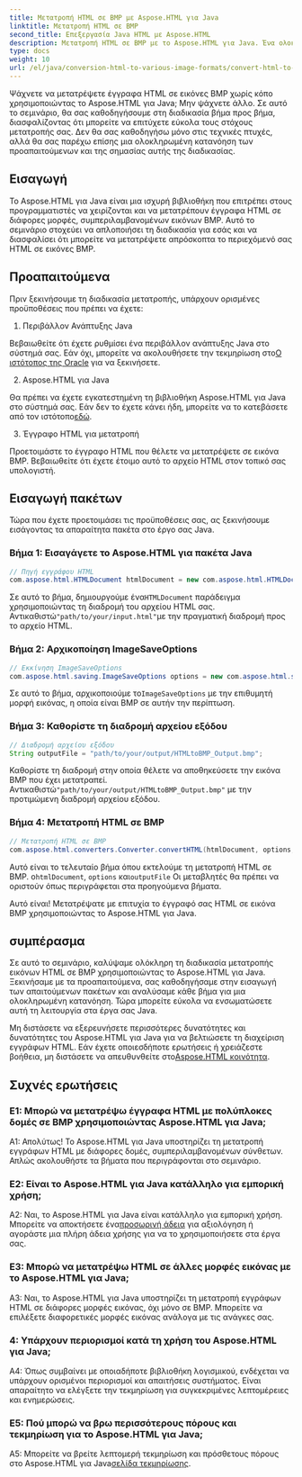 ```yaml
---
title: Μετατροπή HTML σε BMP με Aspose.HTML για Java
linktitle: Μετατροπή HTML σε BMP
second_title: Επεξεργασία Java HTML με Aspose.HTML
description: Μετατροπή HTML σε BMP με το Aspose.HTML για Java. Ένα ολοκληρωμένο σεμινάριο για την απρόσκοπτη μετατροπή εγγράφων HTML σε εικόνες BMP χρησιμοποιώντας το Aspose.HTML για Java.
type: docs
weight: 10
url: /el/java/conversion-html-to-various-image-formats/convert-html-to-bmp/
---
```

Ψάχνετε να μετατρέψετε έγγραφα HTML σε εικόνες BMP χωρίς κόπο χρησιμοποιώντας το Aspose.HTML για Java; Μην ψάχνετε άλλο. Σε αυτό το σεμινάριο, θα σας καθοδηγήσουμε στη διαδικασία βήμα προς βήμα, διασφαλίζοντας ότι μπορείτε να επιτύχετε εύκολα τους στόχους μετατροπής σας. Δεν θα σας καθοδηγήσω μόνο στις τεχνικές πτυχές, αλλά θα σας παρέχω επίσης μια ολοκληρωμένη κατανόηση των προαπαιτούμενων και της σημασίας αυτής της διαδικασίας. 

## Εισαγωγή

Το Aspose.HTML για Java είναι μια ισχυρή βιβλιοθήκη που επιτρέπει στους προγραμματιστές να χειρίζονται και να μετατρέπουν έγγραφα HTML σε διάφορες μορφές, συμπεριλαμβανομένων εικόνων BMP. Αυτό το σεμινάριο στοχεύει να απλοποιήσει τη διαδικασία για εσάς και να διασφαλίσει ότι μπορείτε να μετατρέψετε απρόσκοπτα το περιεχόμενό σας HTML σε εικόνες BMP.

## Προαπαιτούμενα

Πριν ξεκινήσουμε τη διαδικασία μετατροπής, υπάρχουν ορισμένες προϋποθέσεις που πρέπει να έχετε:

1. Περιβάλλον Ανάπτυξης Java

 Βεβαιωθείτε ότι έχετε ρυθμίσει ένα περιβάλλον ανάπτυξης Java στο σύστημά σας. Εάν όχι, μπορείτε να ακολουθήσετε την τεκμηρίωση στο[Ο ιστότοπος της Oracle](https://www.oracle.com/java/technologies/javase-downloads.html) για να ξεκινήσετε.

2. Aspose.HTML για Java

Θα πρέπει να έχετε εγκατεστημένη τη βιβλιοθήκη Aspose.HTML για Java στο σύστημά σας. Εάν δεν το έχετε κάνει ήδη, μπορείτε να το κατεβάσετε από τον ιστότοπο[εδώ](https://releases.aspose.com/html/java/).

3. Έγγραφο HTML για μετατροπή

Προετοιμάστε το έγγραφο HTML που θέλετε να μετατρέψετε σε εικόνα BMP. Βεβαιωθείτε ότι έχετε έτοιμο αυτό το αρχείο HTML στον τοπικό σας υπολογιστή.

## Εισαγωγή πακέτων

Τώρα που έχετε προετοιμάσει τις προϋποθέσεις σας, ας ξεκινήσουμε εισάγοντας τα απαραίτητα πακέτα στο έργο σας Java.

### Βήμα 1: Εισαγάγετε το Aspose.HTML για πακέτα Java

```java
// Πηγή εγγράφου HTML
com.aspose.html.HTMLDocument htmlDocument = new com.aspose.html.HTMLDocument("path/to/your/input.html");
```

 Σε αυτό το βήμα, δημιουργούμε ένα`HTMLDocument` παράδειγμα χρησιμοποιώντας τη διαδρομή του αρχείου HTML σας. Αντικαθιστώ`"path/to/your/input.html"`με την πραγματική διαδρομή προς το αρχείο HTML.

### Βήμα 2: Αρχικοποίηση ImageSaveOptions

```java
// Εκκίνηση ImageSaveOptions
com.aspose.html.saving.ImageSaveOptions options = new com.aspose.html.saving.ImageSaveOptions(com.aspose.html.rendering.image.ImageFormat.Bmp);
```

 Σε αυτό το βήμα, αρχικοποιούμε το`ImageSaveOptions` με την επιθυμητή μορφή εικόνας, η οποία είναι BMP σε αυτήν την περίπτωση.

### Βήμα 3: Καθορίστε τη διαδρομή αρχείου εξόδου

```java
// Διαδρομή αρχείου εξόδου
String outputFile = "path/to/your/output/HTMLtoBMP_Output.bmp";
```

 Καθορίστε τη διαδρομή στην οποία θέλετε να αποθηκεύσετε την εικόνα BMP που έχει μετατραπεί. Αντικαθιστώ`"path/to/your/output/HTMLtoBMP_Output.bmp"` με την προτιμώμενη διαδρομή αρχείου εξόδου.

### Βήμα 4: Μετατροπή HTML σε BMP

```java
// Μετατροπή HTML σε BMP
com.aspose.html.converters.Converter.convertHTML(htmlDocument, options, outputFile);
```

 Αυτό είναι το τελευταίο βήμα όπου εκτελούμε τη μετατροπή HTML σε BMP. ο`htmlDocument`, `options` και`outputFile` Οι μεταβλητές θα πρέπει να οριστούν όπως περιγράφεται στα προηγούμενα βήματα.

Αυτό είναι! Μετατρέψατε με επιτυχία το έγγραφό σας HTML σε εικόνα BMP χρησιμοποιώντας το Aspose.HTML για Java.

## συμπέρασμα

Σε αυτό το σεμινάριο, καλύψαμε ολόκληρη τη διαδικασία μετατροπής εικόνων HTML σε BMP χρησιμοποιώντας το Aspose.HTML για Java. Ξεκινήσαμε με τα προαπαιτούμενα, σας καθοδηγήσαμε στην εισαγωγή των απαιτούμενων πακέτων και αναλύσαμε κάθε βήμα για μια ολοκληρωμένη κατανόηση. Τώρα μπορείτε εύκολα να ενσωματώσετε αυτή τη λειτουργία στα έργα σας Java.

 Μη διστάσετε να εξερευνήσετε περισσότερες δυνατότητες και δυνατότητες του Aspose.HTML για Java για να βελτιώσετε τη διαχείριση εγγράφων HTML. Εάν έχετε οποιεσδήποτε ερωτήσεις ή χρειάζεστε βοήθεια, μη διστάσετε να απευθυνθείτε στο[Aspose.HTML κοινότητα](https://forum.aspose.com/).

## Συχνές ερωτήσεις

### Ε1: Μπορώ να μετατρέψω έγγραφα HTML με πολύπλοκες δομές σε BMP χρησιμοποιώντας Aspose.HTML για Java;

Α1: Απολύτως! Το Aspose.HTML για Java υποστηρίζει τη μετατροπή εγγράφων HTML με διάφορες δομές, συμπεριλαμβανομένων σύνθετων. Απλώς ακολουθήστε τα βήματα που περιγράφονται στο σεμινάριο.

### Ε2: Είναι το Aspose.HTML για Java κατάλληλο για εμπορική χρήση;

 A2: Ναι, το Aspose.HTML για Java είναι κατάλληλο για εμπορική χρήση. Μπορείτε να αποκτήσετε ένα[προσωρινή άδεια](https://purchase.aspose.com/temporary-license/) για αξιολόγηση ή αγοράστε μια πλήρη άδεια χρήσης για να το χρησιμοποιήσετε στα έργα σας.

### Ε3: Μπορώ να μετατρέψω HTML σε άλλες μορφές εικόνας με το Aspose.HTML για Java;

A3: Ναι, το Aspose.HTML για Java υποστηρίζει τη μετατροπή εγγράφων HTML σε διάφορες μορφές εικόνας, όχι μόνο σε BMP. Μπορείτε να επιλέξετε διαφορετικές μορφές εικόνας ανάλογα με τις ανάγκες σας.

### 4: Υπάρχουν περιορισμοί κατά τη χρήση του Aspose.HTML για Java;

A4: Όπως συμβαίνει με οποιαδήποτε βιβλιοθήκη λογισμικού, ενδέχεται να υπάρχουν ορισμένοι περιορισμοί και απαιτήσεις συστήματος. Είναι απαραίτητο να ελέγξετε την τεκμηρίωση για συγκεκριμένες λεπτομέρειες και ενημερώσεις.

### Ε5: Πού μπορώ να βρω περισσότερους πόρους και τεκμηρίωση για το Aspose.HTML για Java;

A5: Μπορείτε να βρείτε λεπτομερή τεκμηρίωση και πρόσθετους πόρους στο Aspose.HTML για Java[σελίδα τεκμηρίωσης](https://reference.aspose.com/html/java/).